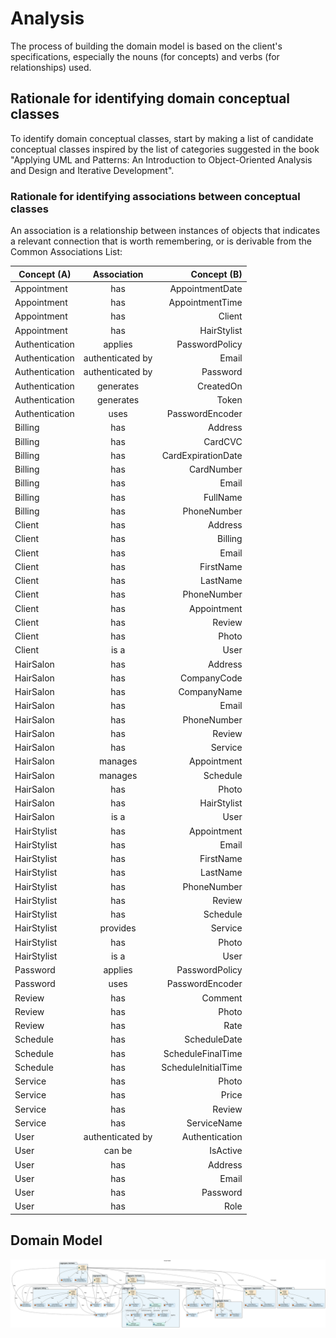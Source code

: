 # Analysis

The process of building the domain model is based on the client's specifications, especially the nouns (for concepts) and verbs (for relationships) used.

## Rationale for identifying domain conceptual classes ##

To identify domain conceptual classes, start by making a list of candidate conceptual classes inspired by the list of categories suggested in the book "Applying UML and Patterns: An Introduction to Object-Oriented Analysis and Design and Iterative Development".

### **Rationale for identifying associations between conceptual classes** ###

An association is a relationship between instances of objects that indicates a relevant connection that is worth remembering, or is derivable from the Common Associations List:


| Concept (A)     |  Association       |  Concept (B)       |
| --------------- |:------------------:| ------------------:|
| Appointment     | has                | AppointmentDate    |
| Appointment     | has                | AppointmentTime    |
| Appointment     | has                | Client             |
| Appointment     | has                | HairStylist        |
| Authentication  | applies            | PasswordPolicy     |
| Authentication  | authenticated by   | Email              |
| Authentication  | authenticated by   | Password           |
| Authentication  | generates          | CreatedOn          |
| Authentication  | generates          | Token              |
| Authentication  | uses               | PasswordEncoder    |
| Billing         | has                | Address            |
| Billing         | has                | CardCVC            |
| Billing         | has                | CardExpirationDate |
| Billing         | has                | CardNumber         |
| Billing         | has                | Email              |
| Billing         | has                | FullName           |
| Billing         | has                | PhoneNumber        |
| Client          | has                | Address            |
| Client          | has                | Billing            |
| Client          | has                | Email              |
| Client          | has                | FirstName          |
| Client          | has                | LastName           |
| Client          | has                | PhoneNumber        |
| Client          | has                | Appointment        |
| Client          | has                | Review             |
| Client          | has                | Photo              |
| Client          | is a               | User               |
| HairSalon       | has                | Address            |
| HairSalon       | has                | CompanyCode        |
| HairSalon       | has                | CompanyName        |
| HairSalon       | has                | Email              |
| HairSalon       | has                | PhoneNumber        |
| HairSalon       | has                | Review             |
| HairSalon       | has                | Service            |
| HairSalon       | manages            | Appointment        |
| HairSalon       | manages            | Schedule           |
| HairSalon       | has                | Photo              |
| HairSalon       | has                | HairStylist        |
| HairSalon       | is a               | User               |
| HairStylist     | has                | Appointment        |
| HairStylist     | has                | Email              |
| HairStylist     | has                | FirstName          |
| HairStylist     | has                | LastName           |
| HairStylist     | has                | PhoneNumber        |
| HairStylist     | has                | Review             |
| HairStylist     | has                | Schedule           |
| HairStylist     | provides           | Service            |
| HairStylist     | has                | Photo              |
| HairStylist     | is a               | User               |
| Password        | applies            | PasswordPolicy     |
| Password        | uses               | PasswordEncoder    |
| Review          | has                | Comment            |
| Review          | has                | Photo              |
| Review          | has                | Rate               |
| Schedule        | has                | ScheduleDate       |
| Schedule        | has                | ScheduleFinalTime  |
| Schedule        | has                | ScheduleInitialTime|
| Service         | has                | Photo              |
| Service         | has                | Price              |
| Service         | has                | Review             |
| Service         | has                | ServiceName        |
| User            | authenticated by   | Authentication     |
| User            | can be             | IsActive           |
| User            | has                | Address            |
| User            | has                | Email              |
| User            | has                | Password           |
| User            | has                | Role               |


## Domain Model

![Domain Model](svg/domain-model.svg)